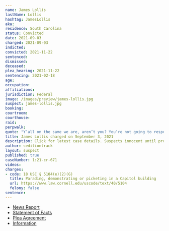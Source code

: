 ```yaml
---
name: James Lollis
lastName: Lollis
hashtag: JamesLollis
aka:
residence: South Carolina
status: Convicted
date: 2021-09-03
charged: 2021-09-03
indicted:
convicted: 2021-11-22
sentenced:
dismissed:
deceased:
plea_hearing: 2021-11-22
sentencing: 2021-02-18
age:
occupation:
affiliations:
jurisdiction: Federal
image: /images/preview/james-lollis.jpg
suspect: james-lollis.jpg
booking:
courtroom:
courthouse:
raid:
perpwalk:
quote: "Y’all on the same we are, aren’t you? You’re not going to respond? You’re not on the same team?"
title: James Lollis charged on September 3, 2021
description: Click for latest case details. Suspects innocent until proven guilty.
author: seditiontrack
layout: suspect
published: true
caseNumber: 1:21-cr-671
videos:
charges:
- code: 18 USC § 5104(e)(2)(G)
  title: Parading, demonstrating or picketing in a Capitol building
  url: https://www.law.cornell.edu/uscode/text/40/5104
  felony: false
sentence:
---
```

- [News Report](https://www.foxcarolina.com/news/fbi-upstate-man-arrested-for-taking-part-in-riot-at-u-s-capitol-building/article_2eec20da-10eb-11ec-855b-f7b78801b6b8.html)
- [Statement of Facts](https://www.justice.gov/usao-dc/case-multi-defendant/file/1452331/download)
- [Plea Agreement](https://www.justice.gov/usao-dc/case-multi-defendant/file/1452326/download)
- [Information](https://extremism.gwu.edu/sites/g/files/zaxdzs2191/f/James%20Douglas%20Lollis%20Jr%20Information.pdf)
